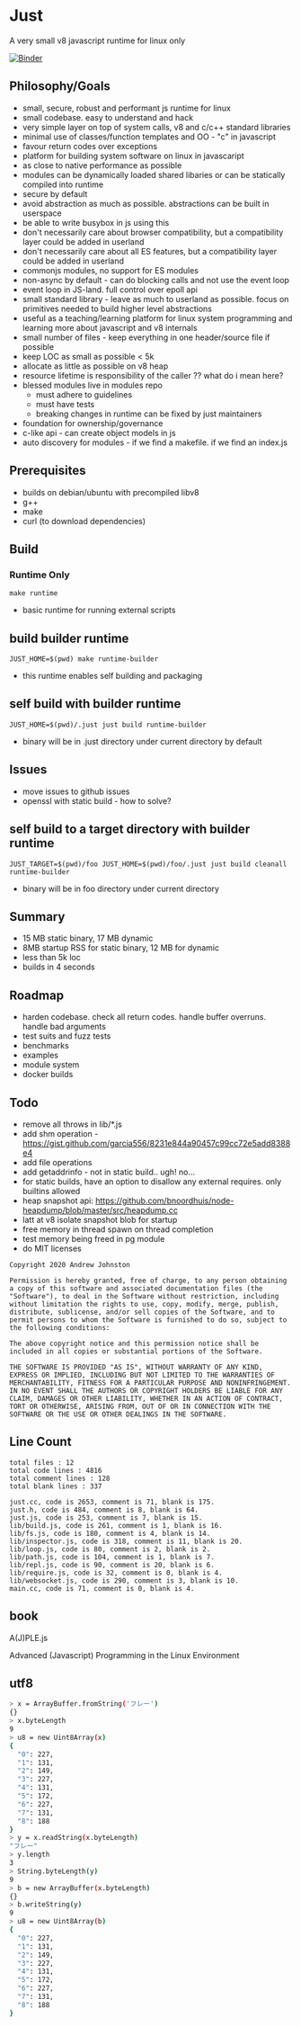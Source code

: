 # Just

A very small v8 javascript runtime for linux only

[![Binder](https://mybinder.org/badge_logo.svg)](https://mybinder.org/v2/gh/just-js/binder/HEAD)

## Philosophy/Goals
- small, secure, robust and performant js runtime for linux
- small codebase. easy to understand and hack
- very simple layer on top of system calls, v8 and c/c++ standard libraries
- minimal use of classes/function templates and OO - "c" in javascript
- favour return codes over exceptions
- platform for building system software on linux in javascaript
- as close to native performance as possible
- modules can be dynamically loaded shared libaries or can be statically compiled into runtime
- secure by default
- avoid abstraction as much as possible. abstractions can be built in userspace
- be able to write busybox in js using this
- don't necessarily care about browser compatibility, but a compatibility layer could be added in userland
- don't necessarily care about all ES features, but a compatibility layer could be added in userland
- commonjs modules, no support for ES modules
- non-async by default - can do blocking calls and not use the event loop
- event loop in JS-land. full control over epoll api
- small standard library - leave as much to userland as possible. focus on primitives needed to build higher level abstractions
- useful as a teaching/learning platform for linux system programming and learning more about javascript and v8 internals
- small number of files - keep everything in one header/source file if possible
- keep LOC as small as possible < 5k
- allocate as little as possible on v8 heap
- resource lifetime is responsibility of the caller ?? what do i mean here?
- blessed modules live in modules repo
  - must adhere to guidelines
  - must have tests
  - breaking changes in runtime can be fixed by just maintainers
- foundation for ownership/governance
- c-like api - can create object models in js
- auto discovery for modules - if we find a makefile. if we find an index.js

## Prerequisites
- builds on debian/ubuntu with precompiled libv8
- g++
- make
- curl (to download dependencies)

## Build

### Runtime Only
```
make runtime
```
- basic runtime for running external scripts

## build builder runtime
```
JUST_HOME=$(pwd) make runtime-builder
```
- this runtime enables self building and packaging

## self build with builder runtime
```
JUST_HOME=$(pwd)/.just just build runtime-builder
```
- binary will be in .just directory under current directory by default 

## Issues

- move issues to github issues
- openssl with static build - how to solve?

## self build to a target directory with builder runtime
```
JUST_TARGET=$(pwd)/foo JUST_HOME=$(pwd)/foo/.just just build cleanall runtime-builder
```
- binary will be in foo directory under current directory

## Summary
- 15 MB static binary, 17 MB dynamic
- 8MB startup RSS for static binary, 12 MB for dynamic
- less than 5k loc
- builds in 4 seconds

## Roadmap
- harden codebase. check all return codes. handle buffer overruns. handle bad arguments
- test suits and fuzz tests
- benchmarks
- examples
- module system
- docker builds

## Todo
- remove all throws in lib/*.js
- add shm operation - https://gist.github.com/garcia556/8231e844a90457c99cc72e5add8388e4
- add file operations
- add getaddrinfo - not in static build.. ugh! no...
- for static builds, have an option to disallow any external requires. only builtins allowed
- heap snapshot api: https://github.com/bnoordhuis/node-heapdump/blob/master/src/heapdump.cc
- latt at v8 isolate snapshot blob for startup
- free memory in thread spawn on thread completion
- test memory being freed in pg module
- do MIT licenses

```
Copyright 2020 Andrew Johnston

Permission is hereby granted, free of charge, to any person obtaining a copy of this software and associated documentation files (the "Software"), to deal in the Software without restriction, including without limitation the rights to use, copy, modify, merge, publish, distribute, sublicense, and/or sell copies of the Software, and to permit persons to whom the Software is furnished to do so, subject to the following conditions:

The above copyright notice and this permission notice shall be included in all copies or substantial portions of the Software.

THE SOFTWARE IS PROVIDED "AS IS", WITHOUT WARRANTY OF ANY KIND, EXPRESS OR IMPLIED, INCLUDING BUT NOT LIMITED TO THE WARRANTIES OF MERCHANTABILITY, FITNESS FOR A PARTICULAR PURPOSE AND NONINFRINGEMENT. IN NO EVENT SHALL THE AUTHORS OR COPYRIGHT HOLDERS BE LIABLE FOR ANY CLAIM, DAMAGES OR OTHER LIABILITY, WHETHER IN AN ACTION OF CONTRACT, TORT OR OTHERWISE, ARISING FROM, OUT OF OR IN CONNECTION WITH THE SOFTWARE OR THE USE OR OTHER DEALINGS IN THE SOFTWARE.
```
 
## Line Count
```
total files : 12
total code lines : 4816
total comment lines : 128
total blank lines : 337

just.cc, code is 2653, comment is 71, blank is 175.
just.h, code is 484, comment is 8, blank is 64.
just.js, code is 253, comment is 7, blank is 15.
lib/build.js, code is 261, comment is 1, blank is 16.
lib/fs.js, code is 180, comment is 4, blank is 14.
lib/inspector.js, code is 318, comment is 11, blank is 20.
lib/loop.js, code is 80, comment is 2, blank is 2.
lib/path.js, code is 104, comment is 1, blank is 7.
lib/repl.js, code is 90, comment is 20, blank is 6.
lib/require.js, code is 32, comment is 0, blank is 4.
lib/websocket.js, code is 290, comment is 3, blank is 10.
main.cc, code is 71, comment is 0, blank is 4.
```

## book

A(J)PLE.js

Advanced (Javascript) Programming in the Linux Environment

## utf8

```bash
> x = ArrayBuffer.fromString('フレー')
{}
> x.byteLength
9
> u8 = new Uint8Array(x)
{
  "0": 227,
  "1": 131,
  "2": 149,
  "3": 227,
  "4": 131,
  "5": 172,
  "6": 227,
  "7": 131,
  "8": 188
}
> y = x.readString(x.byteLength)
"フレー"
> y.length
3
> String.byteLength(y)
9
> b = new ArrayBuffer(x.byteLength)
{}
> b.writeString(y)
9
> u8 = new Uint8Array(b)
{
  "0": 227,
  "1": 131,
  "2": 149,
  "3": 227,
  "4": 131,
  "5": 172,
  "6": 227,
  "7": 131,
  "8": 188
}
```
